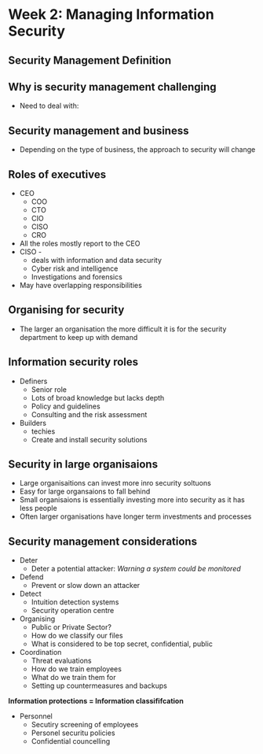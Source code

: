 # Week 2: Managing Information Security


## Security Management Definition


## Why is security management challenging
- Need to deal with:




## Security management and business
- Depending on the type of business, the approach to security will change

## Roles of executives
- CEO
	- COO
	- CTO
	- CIO
	- CISO
	- CRO
- All the roles mostly report to the CEO
- CISO - 
	- deals with information and data security
	- Cyber risk and intelligence
	- Investigations and forensics
- May have overlapping responsibilities

## Organising for security
- The larger an organisation the more difficult it is for the security department to keep up with demand

## Information security roles
- Definers
	- Senior role 
	- Lots of broad knowledge but lacks depth
	- Policy and guidelines
	- Consulting and the risk assessment
- Builders
	- techies
	- Create and install security solutions

## Security in large organisaions
- Large organisaitions can invest more inro security soltuons
- Easy for large organsaions to fall behind
- Small organisaions is essentially investing more into security as it has less people
- Often larger organisations have longer term investments and processes

## Security management considerations
- Deter
	- Deter a potential attacker: *Warning a system could be monitored*
- Defend
	- Prevent or slow down an attacker
- Detect
	- Intuition detection systems
	- Security operation centre
- Organising
	- Public or Private Sector?
	- How do we classify our files
	- What is considered to be top secret, confidential, public
- Coordination
	- Threat evaluations
	- How do we train employees
	- What do we train them for
	- Setting up countermeasures and backups

**Information protections = Information classififcation**

- Personnel
	- Secutiry screening of employees
	- Personel securitu policies
	- Confidential councelling 
